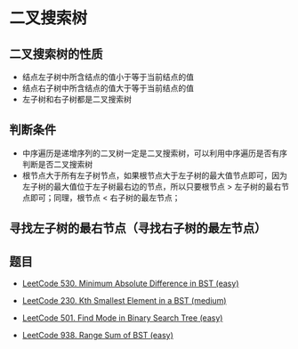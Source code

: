 # 二叉搜索树

## 二叉搜索树的性质

- 结点左子树中所含结点的值小于等于当前结点的值
- 结点右子树中所含结点的值大于等于当前结点的值
- 左子树和右子树都是二叉搜索树

## 判断条件

- 中序遍历是递增序列的二叉树一定是二叉搜索树，可以利用中序遍历是否有序判断是否二叉搜索树
- 根节点大于所有左子树节点，如果根节点大于左子树的最大值节点即可，因为左子树的最大值位于左子树最右边的节点，所以只要根节点 > 左子树的最右节点即可；同理，根节点 < 右子树的最左节点；

## 寻找左子树的最右节点（寻找右子树的最左节点）


## 题目

- [LeetCode 530. Minimum Absolute Difference in BST (easy)](https://github.com/muyids/leetcode/blob/master/algorithms/501-600/530.minimum-absolute-difference-in-bst.md)

- [LeetCode 230. Kth Smallest Element in a BST (medium)](https://github.com/muyids/leetcode/blob/master/algorithms/201-300/230.kth-smallest-element-in-a-bst.md)

- [LeetCode 501. Find Mode in Binary Search Tree (easy)](https://github.com/muyids/leetcode/blob/master/algorithms/501-600/501.find-mode-in-binary-search-tree.md)

- [LeetCode 938. Range Sum of BST (easy)](https://github.com/muyids/leetcode/blob/master/algorithms/901-1000/938.range-sum-of-bst.md)

